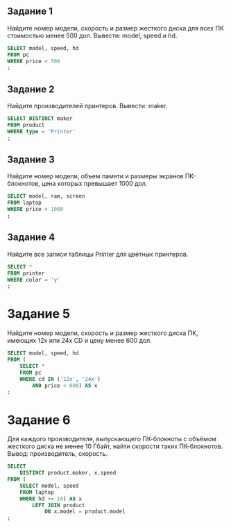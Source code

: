 ## Задание 1

Найдите номер модели, скорость и размер жесткого диска для всех ПК стоимостью менее 500 дол. Вывести: model, speed и hd.

```sql
SELECT model, speed, hd
FROM pc
WHERE price < 500
;
```

## Задание 2

Найдите производителей принтеров. Вывести: maker.

```sql
SELECT DISTINCT maker
FROM product
WHERE type = 'Printer'
;
```

## Задание 3

Найдите номер модели, объем памяти и размеры экранов ПК-блокнотов, цена которых превышает 1000 дол.

```sql
SELECT model, ram, screen
FROM laptop
WHERE price > 1000
;
```

## Задание 4

Найдите все записи таблицы Printer для цветных принтеров.

```sql
SELECT * 
FROM printer
WHERE color = 'y'
;
```

# Задание 5

Найдите номер модели, скорость и размер жесткого диска ПК, имеющих 12x или 24x CD и цену менее 600 дол.

```sql
SELECT model, speed, hd
FROM (
	SELECT *
	FROM pc
	WHERE cd IN ('12x', '24x') 
		AND price < 600) AS x
;
```

# Задание 6

Для каждого производителя, выпускающего ПК-блокноты c объёмом жесткого диска не менее 10 Гбайт, найти скорости таких ПК-блокнотов. Вывод: производитель, скорость.

```sql
SELECT
	DISTINCT product.maker, x.speed 
FROM (
	SELECT model, speed
	FROM laptop 
	WHERE hd >= 10) AS x
		LEFT JOIN product 
			ON x.model = product.model
;
```
